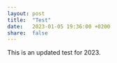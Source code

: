 ```yaml
---
layout: post
title:  "Test"
date:   2023-01-05 19:36:00 +0200
share:  false
---
```

This is an updated test for 2023.